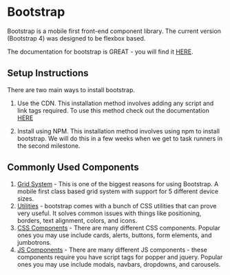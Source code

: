 # Bootstrap

Bootstrap is a mobile first front-end component library.  The current version (Bootstrap 4) was designed to be flexbox based.

The documentation for bootstrap is GREAT - you will find it [HERE](https://getbootstrap.com/).


## Setup Instructions
There are two main ways to install bootstrap.

1.  Use the CDN.  This installation method involves adding any script and link tags required.  To use this method check out the documentation [HERE](https://getbootstrap.com/docs/4.3/getting-started/introduction/)

2.  Install using NPM.  This installation method involves using npm to install bootstrap.  We will do this in a few weeks when we get to task runners in the second milestone.

## Commonly Used Components
1.  [Grid System](https://getbootstrap.com/docs/4.3/layout/grid/) - This is one of the biggest reasons for using Bootstrap.  A mobile first class based grid system with support for 5 different device sizes.
2. [Utilities](https://getbootstrap.com/docs/4.3/utilities) - bootstrap comes with a bunch of CSS utilities that can prove very useful.  It solves common issues with things like positioning, borders, text alignment, colors, and icons.
3. [CSS Components](https://getbootstrap.com/docs/4.3/components/) - There are many different CSS components.  Popular ones you may use include cards, alerts, buttons, form elements, and jumbotrons.
4. [JS Components](https://getbootstrap.com/docs/4.3/components/) - There are many different JS components - these components require you have script tags for popper and jquery.  Popular ones you may use include modals, navbars, dropdowns, and carousels.
